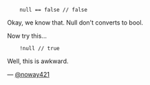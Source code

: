 ```
    null == false // false
```
Okay, we know that. Null don't converts to bool.

Now try this...
```
    !null // true
```

Well, this is awkward.

— [@noway421][1]

[1]:https://twitter.com/noway421
